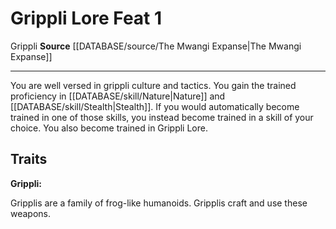 ﻿---
feat: Grippli Lore
id: '2817'
level: '1'
name: Grippli Lore
rarity: Common
source: '[[DATABASE/source/The Mwangi Expanse|The Mwangi Expanse]]'
trait:
- '[[DATABASE/trait/Grippli|Grippli]]'
type: Feat

---
# Grippli Lore <span class="item-type">Feat 1</span>

<span class="item-trait">Grippli</span>
**Source** [[DATABASE/source/The Mwangi Expanse|The Mwangi Expanse]]

---
You are well versed in grippli culture and tactics. You gain the trained proficiency in [[DATABASE/skill/Nature|Nature]] and [[DATABASE/skill/Stealth|Stealth]]. If you would automatically become trained in one of those skills, you instead become trained in a skill of your choice. You also become trained in Grippli Lore.

## Traits

**Grippli:**

Gripplis are a family of frog-like humanoids. Gripplis craft and use these weapons.